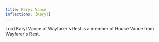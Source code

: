 ```yaml
---
title: Karyl Vance
inflections: [Karyl]
---
```


Lord Karyl Vance of Wayfarer's Rest is a member of House Vance from Wayfarer's Rest.


